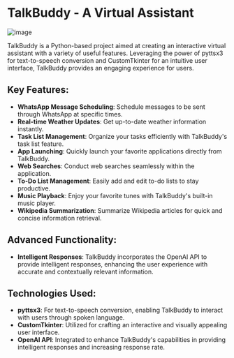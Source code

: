# TalkBuddy - A Virtual Assistant

![image](https://github.com/AashishPapneja/TalkBuddy-VirtualAssistant/assets/96795926/1f1dadc0-f853-40ac-9813-63d30215241b)

TalkBuddy is a Python-based project aimed at creating an interactive virtual assistant with a variety of useful features. Leveraging the power of pyttsx3 for text-to-speech conversion and CustomTkinter for an intuitive user interface, TalkBuddy provides an engaging experience for users.

## Key Features:

- **WhatsApp Message Scheduling**: Schedule messages to be sent through WhatsApp at specific times.
- **Real-time Weather Updates**: Get up-to-date weather information instantly.
- **Task List Management**: Organize your tasks efficiently with TalkBuddy's task list feature.
- **App Launching**: Quickly launch your favorite applications directly from TalkBuddy.
- **Web Searches**: Conduct web searches seamlessly within the application.
- **To-Do List Management**: Easily add and edit to-do lists to stay productive.
- **Music Playback**: Enjoy your favorite tunes with TalkBuddy's built-in music player.
- **Wikipedia Summarization**: Summarize Wikipedia articles for quick and concise information retrieval.

## Advanced Functionality:

- **Intelligent Responses**: TalkBuddy incorporates the OpenAI API to provide intelligent responses, enhancing the user experience with accurate and contextually relevant information.

## Technologies Used:

- **pyttsx3**: For text-to-speech conversion, enabling TalkBuddy to interact with users through spoken language.
- **CustomTkinter**: Utilized for crafting an interactive and visually appealing user interface.
- **OpenAI API**: Integrated to enhance TalkBuddy's capabilities in providing intelligent responses and increasing response rate.

